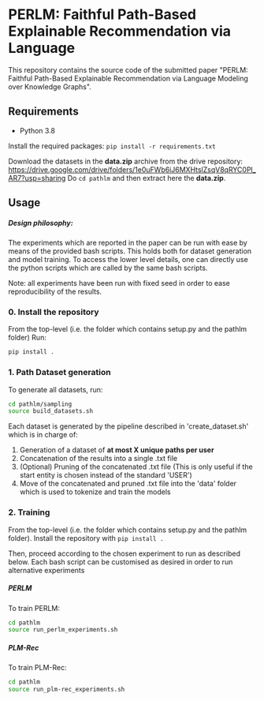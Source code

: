 # PERLM: Faithful Path-Based Explainable Recommendation via Language
This repository contains the source code of the submitted paper "PERLM: Faithful Path-Based Explainable Recommendation via Language
Modeling over Knowledge Graphs".

## Requirements
- Python 3.8

Install the required packages:
```pip install -r requirements.txt```

Download the datasets in the **data.zip** archive from the drive repository: https://drive.google.com/drive/folders/1e0uFWb6iJ6MXHtslZsqV8qRYC0Pl_AR7?usp=sharing
Do ```cd pathlm``` and then extract here the **data.zip**. 


## Usage
##### Design philosophy: 
The experiments which are reported in the paper can be run with ease by means of the provided bash scripts.
This holds both for dataset generation and model training.
To access the lower level details, one can directly use the python scripts which are called by the same bash scripts.

Note: all experiments have been run with fixed seed in order to ease reproducibility of the results.

### 0. Install the repository
From the top-level (i.e. the folder which contains setup.py and the pathlm folder)
Run:
```sh
pip install . 
```
### 1. Path Dataset generation
To generate all datasets, run:
```sh
cd pathlm/sampling
source build_datasets.sh
```
Each dataset is generated by the pipeline described in 'create_dataset.sh' which is in charge of:
1. Generation of a dataset of **at most X unique paths per user**
2. Concatenation of the results into a single .txt file
3. (Optional) Pruning of the concatenated .txt file (This is only useful if the start entity is chosen instead of the standard 'USER')
4. Move of the concatenated and pruned .txt file into the 'data' folder which is used to tokenize and train the models

### 2. Training
From the top-level (i.e. the folder which contains setup.py and the pathlm folder).
Install the repository with ```pip install .```

Then, proceed according to the chosen experiment to run as described below.
Each bash script can be customised as desired in order to run alternative experiments
##### PERLM
To train PERLM:
```sh
cd pathlm
source run_perlm_experiments.sh
```
##### PLM-Rec
To train PLM-Rec:
```sh
cd pathlm
source run_plm-rec_experiments.sh
```
